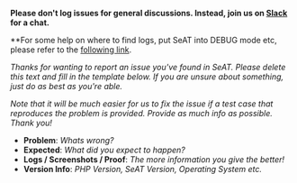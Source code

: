 **Please don't log issues for general discussions. Instead, join us on [Slack](http://seat-docs.readthedocs.io/en/latest/contact/) for a chat.**

**For some help on where to find logs, put SeAT into DEBUG mode etc, please refer to the [following link](http://seat-docs.readthedocs.io/en/latest/reporting_bugs/).

_Thanks for wanting to report an issue you've found in SeAT. Please delete
this text and fill in the template below. If you are unsure about something,
just do as best as you're able._

_Note that it will be much easier for us to fix the issue if a test case that
reproduces the problem is provided. Provide as much info as possible. Thank you!_

* **Problem**: _Whats wrong?_
* **Expected**: _What did you expect to happen?_
* **Logs / Screenshots / Proof**: _The more information you give the better!_
* **Version Info**: _PHP Version, SeAT Version, Operating System etc._
